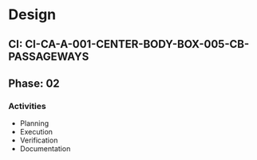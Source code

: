 # Design

## CI: CI-CA-A-001-CENTER-BODY-BOX-005-CB-PASSAGEWAYS
## Phase: 02

### Activities
- Planning
- Execution
- Verification
- Documentation
